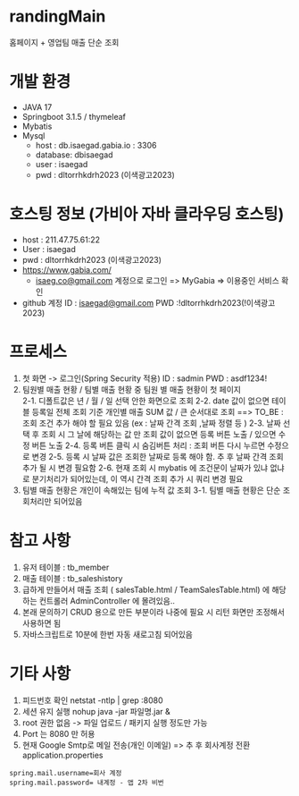 # randingMain
홈페이지 + 영업팀 매출 단순 조회  

# 개발 환경
* JAVA 17
* Springboot 3.1.5 / thymeleaf
* Mybatis
* Mysql
    * host : db.isaegad.gabia.io : 3306
    * database: dbisaegad
    * user : isaegad
    * pwd : dltorrhkdrh2023 (이색광고2023)

# 호스팅 정보 (가비아 자바 클라우딩 호스팅)
* host : 211.47.75.61:22
* User : isaegad
* pwd : dltorrhkdrh2023 (이색광고2023)
*  https://www.gabia.com/
    * isaeg.co@gmail.com 계정으로 로그인 => MyGabia => 이용중인 서비스 확인
* github 계정 ID : isaegad@gmail.com   PWD :!dltorrhkdrh2023(!이색광고2023)
# 프로세스 
1. 첫 화면 -> 로그인(Spring Security 적용)  ID : sadmin  PWD : asdf1234!
2. 팀원별 매출 현황 / 팀별 매출 현황 중 팀원 별 매출 현황이 첫 페이지  
2-1. 디폴트값은 년 / 월 / 일 선택 안한 화면으로 조회
2-2. date 값이 없으면 테이블 등록일 전체 조회 기준 개인별 매출 SUM 값 / 큰 순서대로 조회
      ==> TO_BE : 조회 조건 추가 해야 할 필요 있음 (ex : 날짜 간격 조회 ,날짜 정렬 등 )
2-3. 날짜 선택 후 조회 시 그 날에 해당하는 값 만 조회
     값이 없으면 등록 버튼 노출 / 있으면 수정 버튼 노출
2-4. 등록 버튼 클릭 시 숨김버튼 처리 : 조회 버튼 다시 누르면 수정으로 변경
2-5. 등록 시 날짜 값은 조회한 날짜로 등록 해야 함. 추 후 날짜 간격 조회 추가 될 시 변경 필요함
2-6. 현재 조회 시 mybatis 에 조건문이 날짜가 있냐 없냐로 분기처리가 되어있는데, 이 역시 간격 조회 추가 시 쿼리 변경 필요
3. 팀별 매출 현황은 개인이 속해있는 팀에 누적 값 조회
3-1. 팀별 매출 현황은 단순 조회처리만 되어있음

# 참고 사항 
1. 유저 테이블 : tb_member  
2. 매출 테이블 : tb_saleshistory
3. 급하게 만들어서 매출 조회 ( salesTable.html / TeamSalesTable.html) 에 해당하는
   컨트롤러 AdminController 에 몰려있음..
4. 본래 문의하기  CRUD 용으로 만든 부분이라 나중에 필요 시 리턴 화면만 조정해서 사용하면 됨
5. 자바스크립트로 10분에 한번 자동 새로고침 되어있음 

# 기타 사항
1. 피드번호 확인 netstat -ntlp | grep :8080
2. 세션 유지 실행  nohup java -jar 파일명.jar &
3. root 권한 없음 -> 파일 업로드 / 패키지 실행 정도만 가능 
4. Port 는 8080 만 허용
5. 현재 Google Smtp로 메일 전송(개인 이메일) => 추 후 회사계정 전환  
   application.properties 
``` properties
spring.mail.username=회사 계정
spring.mail.password= 내계정 - 앱 2차 비번 
```


